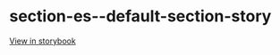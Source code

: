 # section-es--default-section-story

[View in storybook](https://raw.githack.com/Independent-Digital-News-and-Media-Ltd/indy-pwamp-sb/PR-1302-sb/index.html?path=/story/section-es--default-section-story)
